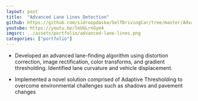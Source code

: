 ```yaml
---
layout: post
title:  "Advanced Lane Lines Detection"
github: https://github.com/sidroopdaska/SelfDrivingCar/tree/master/AdvancedLaneLinesDetection
youtube: https://youtu.be/leUGLrnGym4
imgsrc: ../assets/portfolio/advanced-lane-lines.png
categories: ["portfolio"]
---
```


* Developed an advanced lane-finding algorithm using distortion correction, image rectification, color transforms, and gradient thresholding. Identified lane curvature and vehicle displacement.

* Implemented a novel solution comprised of Adaptive Thresholding to overcome environmental challenges such as shadows and pavement changes


